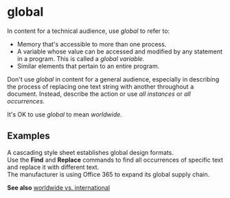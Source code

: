 # global

In content for a technical audience, use *global* to refer to:

  - Memory that's accessible to more than one process.
  - A variable whose value can be accessed and modified by any statement in a program. This is called a *global variable.* 
  - Similar elements that pertain to an entire program.

Don't use *global*
in content for a general audience, especially in describing the process
of replacing one text string with another throughout a document.
Instead, describe the action or use *all instances* or *all occurrences.*

It's OK to use *global* to mean *worldwide*.

## Examples

A cascading style sheet establishes global design formats.   
Use the **Find** and **Replace** commands to find all occurrences of specific text and replace it with different text.  
The manufacturer is using Office 365 to expand its global supply chain.  

**See also** [worldwide vs. international](~/a-z-word-list-term-collections/w/worldwide-vs-international.md)
